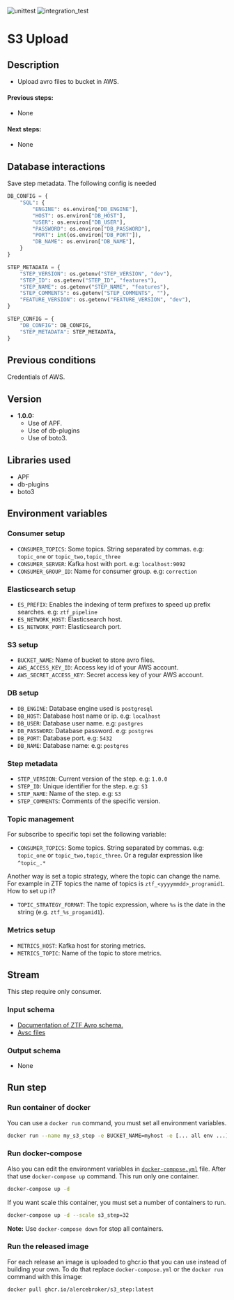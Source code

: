 ![unittest](https://github.com/alercebroker/s3_step/workflows/unittest/badge.svg?branch=main) ![integration_test](https://github.com/alercebroker/s3_step/workflows/integration_test/badge.svg?branch=main)
# S3 Upload

## Description

- Upload avro files to bucket in AWS.

#### Previous steps: 
- None

#### Next steps:
- None

## Database interactions
Save step metadata. The following config is needed

```python
DB_CONFIG = {
    "SQL": {
        "ENGINE": os.environ["DB_ENGINE"],
        "HOST": os.environ["DB_HOST"],
        "USER": os.environ["DB_USER"],
        "PASSWORD": os.environ["DB_PASSWORD"],
        "PORT": int(os.environ["DB_PORT"]),
        "DB_NAME": os.environ["DB_NAME"],
    }
}

STEP_METADATA = {
    "STEP_VERSION": os.getenv("STEP_VERSION", "dev"),
    "STEP_ID": os.getenv("STEP_ID", "features"),
    "STEP_NAME": os.getenv("STEP_NAME", "features"),
    "STEP_COMMENTS": os.getenv("STEP_COMMENTS", ""),
    "FEATURE_VERSION": os.getenv("FEATURE_VERSION", "dev"),
}

STEP_CONFIG = {
    "DB_CONFIG": DB_CONFIG,
    "STEP_METADATA": STEP_METADATA,
}
```

## Previous conditions

Credentials of AWS.

## Version
- **1.0.0:** 
	- Use of APF.
    - Use of db-plugins
	- Use of boto3.

## Libraries used
- APF
- db-plugins
- boto3

## Environment variables

### Consumer setup

- `CONSUMER_TOPICS`: Some topics. String separated by commas. e.g: `topic_one` or `topic_two,topic_three`
- `CONSUMER_SERVER`: Kafka host with port. e.g: `localhost:9092`
- `CONSUMER_GROUP_ID`: Name for consumer group. e.g: `correction`

### Elasticsearch setup
- `ES_PREFIX`: Enables the indexing of term prefixes to speed up prefix searches. e.g: `ztf_pipeline`
- `ES_NETWORK_HOST`: Elasticsearch host.
- `ES_NETWORK_PORT`: Elasticsearch port.

### S3 setup
- `BUCKET_NAME`: Name of bucket to store avro files.
- `AWS_ACCESS_KEY_ID`: Access key id of your AWS account.
- `AWS_SECRET_ACCESS_KEY`: Secret access key of your AWS account.

### DB setup
- `DB_ENGINE`: Database engine used is `postgresql`
- `DB_HOST`: Database host name or ip. e.g: `localhost`
- `DB_USER`: Database user name. e.g: `postgres`
- `DB_PASSWORD`: Database password. e.g: `postgres`
- `DB_PORT`: Database port. e.g: `5432`
- `DB_NAME`: Database name: e.g: `postgres`

### Step metadata
- `STEP_VERSION`: Current version of the step. e.g: `1.0.0`
- `STEP_ID`: Unique identifier for the step. e.g: `S3`
- `STEP_NAME`: Name of the step. e.g: `S3`
- `STEP_COMMENTS`: Comments of the specific version.

### Topic management
For subscribe to specific topi set the following variable:
- `CONSUMER_TOPICS`: Some topics. String separated by commas. e.g: `topic_one` or `topic_two,topic_three`. Or a regular expression like `^topic_.*`

Another way is set a topic strategy, where the topic can change the name. For example in ZTF topics the name of topics is `ztf_<yyyymmdd>_programid1`. How to set up it?
- `TOPIC_STRATEGY_FORMAT`: The topic expression, where `%s` is the date in the string (e.g. `ztf_%s_progamid1`).

### Metrics setup
- `METRICS_HOST`: Kafka host for storing metrics.
- `METRICS_TOPIC`: Name of the topic to store metrics.




## Stream

This step require only consumer.

### Input schema
- [Documentation of ZTF Avro schema.](https://zwickytransientfacility.github.io/ztf-avro-alert/schema.html)
- [Avsc files](https://github.com/ZwickyTransientFacility/ztf-avro-alert/tree/master/schema)

### Output schema
- None

## Run step

### Run container of docker
You can use a `docker run` command, you must set all environment variables.
```bash
docker run --name my_s3_step -e BUCKET_NAME=myhost -e [... all env ...] -d s3_step:version
```

### Run docker-compose
Also you can edit the environment variables in [`docker-compose.yml`](https://github.com/alercebroker/s3_step/blob/main/docker-compose.yml) file. After that use `docker-compose up` command. This run only one container.

```bash
docker-compose up -d
```

If you want scale this container, you must set a number of containers to run.

```bash
docker-compose up -d --scale s3_step=32
```

**Note:** Use `docker-compose down` for stop all containers.

### Run the released image
For each release an image is uploaded to ghcr.io that you can use instead of building your own. To do that replace `docker-compose.yml` or the `docker run` command with this image:

```bash
docker pull ghcr.io/alercebroker/s3_step:latest
```
